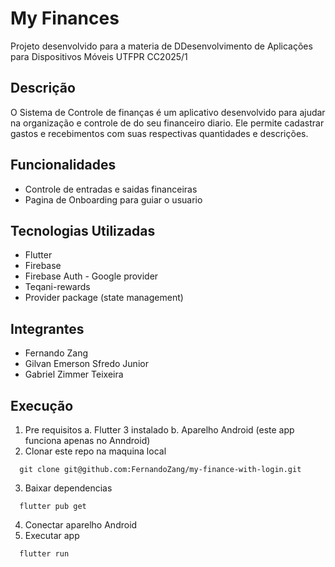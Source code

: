 # My Finances

Projeto desenvolvido para a materia de DDesenvolvimento de Aplicações para Dispositivos Móveis UTFPR CC2025/1

## Descrição

O Sistema de Controle de finanças é um aplicativo desenvolvido para ajudar na organização e controle de do seu financeiro diario. Ele permite cadastrar gastos e recebimentos com suas respectivas quantidades e descrições.

## Funcionalidades

- Controle de entradas e saidas financeiras
- Pagina de Onboarding para guiar o usuario

## Tecnologias Utilizadas
- Flutter
- Firebase
- Firebase Auth - Google provider
- Teqani-rewards
- Provider package (state management)


## Integrantes
  - Fernando Zang
  - Gilvan Emerson Sfredo Junior
  - Gabriel Zimmer Teixeira


## Execução

1. Pre requisitos
  a. Flutter 3 instalado
  b. Aparelho Android (este app funciona apenas no Anndroid)
3. Clonar este repo na maquina local
```
  git clone git@github.com:FernandoZang/my-finance-with-login.git
```
3. Baixar dependencias
```
  flutter pub get
```
4. Conectar aparelho Android
5. Executar app
```
  flutter run
```
